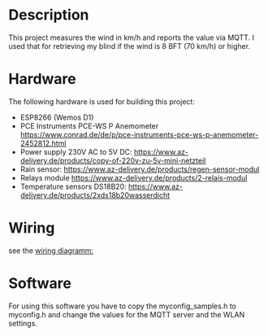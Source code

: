 # Description
This project measures the wind in km/h and reports the value via MQTT.
I used that for retrieving my blind if the wind is 8 BFT (70 km/h) or higher.

# Hardware
The following hardware is used for building this project:
* ESP8266 (Wemos D1)
* PCE Instruments PCE-WS P Anemometer https://www.conrad.de/de/p/pce-instruments-pce-ws-p-anemometer-2452812.html
* Power supply 230V AC to 5V DC: https://www.az-delivery.de/products/copy-of-220v-zu-5v-mini-netzteil
* Rain sensor: https://www.az-delivery.de/products/regen-sensor-modul
* Relays module https://www.az-delivery.de/products/2-relais-modul
* Temperature sensors DS18B20: https://www.az-delivery.de/products/2xds18b20wasserdicht 

# Wiring
see the [wiring diagramm:](wire_diagramm.pdf)

# Software
For using this software you have to copy the myconfig_samples.h to myconfig.h and change the values for the MQTT server and the WLAN settings.
